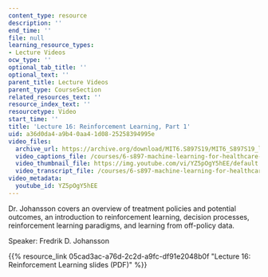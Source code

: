 ```yaml
---
content_type: resource
description: ''
end_time: ''
file: null
learning_resource_types:
- Lecture Videos
ocw_type: ''
optional_tab_title: ''
optional_text: ''
parent_title: Lecture Videos
parent_type: CourseSection
related_resources_text: ''
resource_index_text: ''
resourcetype: Video
start_time: ''
title: 'Lecture 16: Reinforcement Learning, Part 1'
uid: a36d0da4-a9b4-0aa4-1d08-25258394995e
video_files:
  archive_url: https://archive.org/download/MIT6.S897S19/MIT6_S897S19_lec16_300k.mp4
  video_captions_file: /courses/6-s897-machine-learning-for-healthcare-spring-2019/7290e46782585d13a4b9c37b5444e42f_YZ5pOgY5hEE.vtt
  video_thumbnail_file: https://img.youtube.com/vi/YZ5pOgY5hEE/default.jpg
  video_transcript_file: /courses/6-s897-machine-learning-for-healthcare-spring-2019/4eafbb01d0dbd32fd69e15914ac96885_YZ5pOgY5hEE.pdf
video_metadata:
  youtube_id: YZ5pOgY5hEE
---
```


Dr. Johansson covers an overview of treatment policies and potential outcomes, an introduction to reinforcement learning, decision processes, reinforcement learning paradigms, and learning from off-policy data.

Speaker: Fredrik D. Johansson

{{% resource_link 05cad3ac-a76d-2c2d-a9fc-df91e2048b0f "Lecture 16: Reinforcement Learning slides (PDF)" %}}



